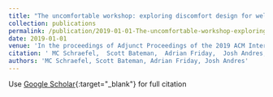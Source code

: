 ```yaml
---
title: "The uncomfortable workshop: exploring discomfort design for wellbeing and sustainability"
collection: publications
permalink: /publication/2019-01-01-The-uncomfortable-workshop-exploring-discomfort-design-for-wellbeing-and-sustainability
date: 2019-01-01
venue: 'In the proceedings of Adjunct Proceedings of the 2019 ACM International Joint Conference on Pervasive and Ubiquitous Computing and Proceedings of the 2019 ACM International Symposium on Wearable Computers'
citation: ' MC Schraefel,  Scott Bateman,  Adrian Friday,  Josh Andres, &quot;The uncomfortable workshop: exploring discomfort design for wellbeing and sustainability.&quot; In the proceedings of Adjunct Proceedings of the 2019 ACM International Joint Conference on Pervasive and Ubiquitous Computing and Proceedings of the 2019 ACM International Symposium on Wearable Computers, 2019.'
authors: 'MC Schraefel, Scott Bateman, Adrian Friday, Josh Andres'
---
```

Use [Google Scholar](https://scholar.google.com/scholar?q=The+uncomfortable+workshop:+exploring+discomfort+design+for+wellbeing+and+sustainability){:target="_blank"} for full citation